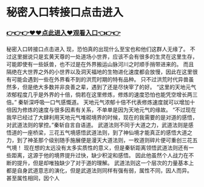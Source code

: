 # 秘密入口转接口点击进入

### <a href="https://github.com/xinfue/dunp/issues/2">👉👉👉♥♥点此进入♥观看入口👈👉👉</a>

秘密入口转接口点击进入
现，恐怕真的出现什么至宝也和他们这群人无缘了。
    不过这里据说只是玄黄天尊的一处道场小世界，应该不会有很多的生灵在这里生存，可能即使有一些妖兽，也不过是在外界搬运山脉河川之时顺手捎带进来的。
    而且隔绝在大世界之外的小世界以及洞天福地的生物进化速度都会放慢，因此在这里很有可能会遇到一些在外界看不到的洪荒时期的特有品种。
    只不过洪荒时代异兽虽然多，但是绝大多数并非良善之辈，遇到了还是尽快宰了的好。
    “这里的天地元气浓郁程度几乎是外界的十倍，倘若在这里修炼，修炼的速度恐怕也能凭空增长两三倍。”
    秦斩深呼吸一口气感慨道。
    天地元气浓郁十倍不代表修炼速度就可以增加十倍因为修炼的速度与很多因素有关系，不单单是因为天地元气的缘故。
    “不过现在我早已经过了大肆利用天地元气堆砌境界的时候，现在的我需要的是对道的感悟，对武道法则的掌控。”秦斩自言自语道。
    武道法则不同于大道之力，武道法则是感悟道的一座桥梁，三花五气境感悟武道法则，到了神仙境才能真正的感悟大道之力，到了神圣那个级别随手施展便是漫天大道法则，一枚道则碎片便可重创三花五气境！
    现在想的太远没有太多实质性的意义，但是秦斩距离领悟武道法则还有一些距离，这源于他的境界提升过快，缺少积淀和感悟。
    因此他虽然个人战力在不断的提升，但是却唯独缺少了对于道的理解。
    武道法则这一个层次的力量基本上都是自身武道意志的演化，但是武道法则同样有强有弱，属性不同，因人而异。
    甚至属性相同，因个人
